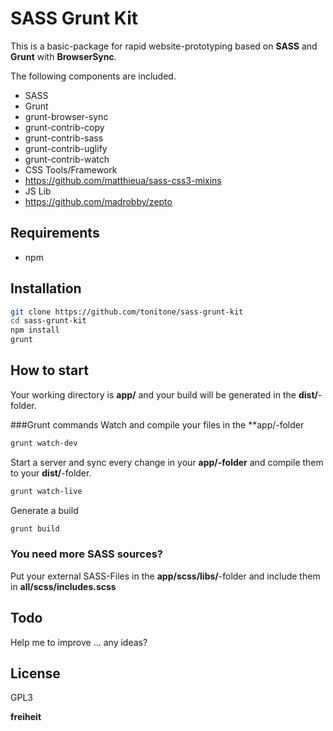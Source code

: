 # SASS Grunt Kit
This is a basic-package for rapid website-prototyping based on **SASS** and **Grunt** with **BrowserSync**.

The following components are included.
* SASS
* Grunt
 * grunt-browser-sync
 * grunt-contrib-copy
 * grunt-contrib-sass
 * grunt-contrib-uglify
 * grunt-contrib-watch
* CSS Tools/Framework
 * https://github.com/matthieua/sass-css3-mixins
* JS Lib
 * https://github.com/madrobby/zepto

## Requirements
* npm

## Installation

```sh
git clone https://github.com/tonitone/sass-grunt-kit
cd sass-grunt-kit
npm install
grunt
```
## How to start
Your working directory is **app/** and your build will be generated in the **dist/**-folder.

###Grunt commands
Watch and compile your files in the **app/-folder 
```sh
grunt watch-dev 
```
Start a server and sync every change in your **app/-folder** and compile them to your **dist/**-folder.
```sh
grunt watch-live
```
Generate a build
```sh
grunt build
```

### You need more SASS sources?
Put your external SASS-Files in the **app/scss/libs/**-folder and include them in **all/scss/includes.scss**

## Todo
Help me to improve
... any ideas?

## License
GPL3

**freiheit**
